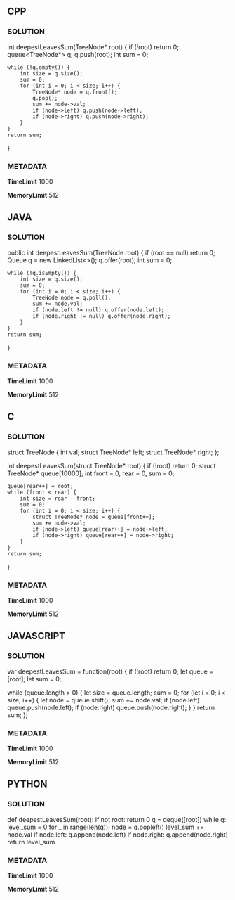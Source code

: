 ## CPP

### SOLUTION

int deepestLeavesSum(TreeNode* root) {
    if (!root) return 0;
    queue<TreeNode*> q;
    q.push(root);
    int sum = 0;

    while (!q.empty()) {
        int size = q.size();
        sum = 0;
        for (int i = 0; i < size; i++) {
            TreeNode* node = q.front();
            q.pop();
            sum += node->val;
            if (node->left) q.push(node->left);
            if (node->right) q.push(node->right);
        }
    }
    return sum;
}

### METADATA

**TimeLimit**
1000

**MemoryLimit**
512



## JAVA

### SOLUTION

public int deepestLeavesSum(TreeNode root) {
    if (root == null) return 0;
    Queue<TreeNode> q = new LinkedList<>();
    q.offer(root);
    int sum = 0;

    while (!q.isEmpty()) {
        int size = q.size();
        sum = 0;
        for (int i = 0; i < size; i++) {
            TreeNode node = q.poll();
            sum += node.val;
            if (node.left != null) q.offer(node.left);
            if (node.right != null) q.offer(node.right);
        }
    }
    return sum;
}

### METADATA

**TimeLimit**
1000

**MemoryLimit**
512



## C

### SOLUTION

struct TreeNode {
    int val;
    struct TreeNode* left;
    struct TreeNode* right;
};

int deepestLeavesSum(struct TreeNode* root) {
    if (!root) return 0;
    struct TreeNode* queue[10000];
    int front = 0, rear = 0, sum = 0;

    queue[rear++] = root;
    while (front < rear) {
        int size = rear - front;
        sum = 0;
        for (int i = 0; i < size; i++) {
            struct TreeNode* node = queue[front++];
            sum += node->val;
            if (node->left) queue[rear++] = node->left;
            if (node->right) queue[rear++] = node->right;
        }
    }
    return sum;
}

### METADATA

**TimeLimit**
1000

**MemoryLimit**
512



## JAVASCRIPT

### SOLUTION

var deepestLeavesSum = function(root) {
  if (!root) return 0;
  let queue = [root];
  let sum = 0;

  while (queue.length > 0) {
    let size = queue.length;
    sum = 0;
    for (let i = 0; i < size; i++) {
      let node = queue.shift();
      sum += node.val;
      if (node.left) queue.push(node.left);
      if (node.right) queue.push(node.right);
    }
  }
  return sum;
};

### METADATA

**TimeLimit**
1000

**MemoryLimit**
512



## PYTHON

### SOLUTION


def deepestLeavesSum(root):
    if not root:
        return 0
    q = deque([root])
    while q:
        level_sum = 0
        for _ in range(len(q)):
            node = q.popleft()
            level_sum += node.val
            if node.left:
                q.append(node.left)
            if node.right:
                q.append(node.right)
    return level_sum

### METADATA

**TimeLimit**
1000

**MemoryLimit**
512
